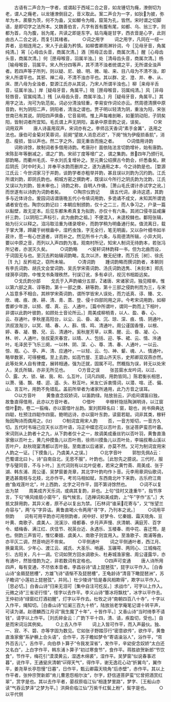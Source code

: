 <!-- { "loadSidebar": true } -->
　　古语有二声合为一字者，或谓起于西域二合之音，如龙锺切为癃，潦倒切为老，谓人之癃老，以龙锺潦倒目之，音义取此。案二声合为一字，如狄为披，弥牟为木，蒺藜为茨，何不为盍，又如鲫令为精，窟笼为孔，皆然。宋时谓之切脚语，是即切字之法所本。又魏善伯言，凡字有首有腹有尾，如都、乌、翁三字，则都为首，乌为腹，翁为尾，共读之即是东字。姑乌庵是甘字，西衣音是心字，此则由古人二合之说，而复引其绪者。
　　○词之用字
　　词之用字，凡同在一纽一弄者，忌相连用之，宋人于此最为矜慎。如柳耆卿雨淋铃词，今［见母牙音，角属纯清。］宵［心母齿头音，商属次清。］酒［照母正齿音，商属次清。］醒［心母齿头音，商属次清。］何［匣母喉音，羽属半浊。］处［清母齿头音，商属次清。］杨［喻母喉音，羽属平。宋人所分四等声，其不清不浊者统谓之平，无所谓全浊声者。若四声等子所列，则以疑、尼、娘、明、微、喻、来、目八母为不清不浊，即宋人所谓平也。其邪、禅二母，不清不浊亦平也。其以群、定、澄、并、奉、从、床、匣八母为全浊者，婺源江氏亦从其说，乃宋人所谓半浊也。］柳［来母半舌音，征属半浊。］岸［疑母牙音，角属平。］晓［匣母喉音，羽属纯清。］风［非母轻唇音，官属纯清。］残［从母齿头音，商属半浊。］月［疑母牙音，角属平。］其用字之法，洵可为轨范矣。词必分清浊轻重，李易安作词论亦云。然周德清撰中原音韵，判为阴阳二声，阴阳者，清浊之谓也。贾子明以轻清为阴，重浊为阳，宋张世南已有其说。阴阳四声俱备，它音易明。惟上声每难剖晰，如董阴动阳，子阴矣阳，皆制词者所宜知。毛氏谓上声无阴阳，盖承中原音韵之说，误矣。
　　○宋词用双声
　　唐人诗喜用双声，宋词亦有之。李师吕天香词“素手金篝”，迭用之法也。康伯可金菊对芙蓉词，前阕“望故人消息迟迟”，下阕“悄为伊瘦损香肌”，消息、瘦损，皆以声也。然二字之外，固无重沓而施之者。
　　○词借用诗韵
　　词称诗馀，故制词者多借用诗韵。考唐孙忄面依陆法言切韵增补，始有唐韵。宋陈彭年等删减之，谓之广韵。宋祁丁度等增广之，谓之集韵。景四年乃颁行礼部韵略，而衢州毛氏、平水刘氏复增补之。至元黄公绍撰古今韵会，纤悉备矣。厥后阴氏［时中时夫。］并奉平水韵而删并之，遂为通用之本，今之诗韵是也。［婺源江氏云：今世词家习于并韵，谈韵学者亦粗举并韵，甚且误以刘韵为沉约韵。江氏所谓刘韵，即阴氏韵也。桐城方密之撰韵考，既误以今所行之阴氏韵为沈韵，江氏又误以为刘韵，皆未审也。］诗韵之称，自明人作俑，［萧山毛氏谓计赤试字之讹。］而世遂有以诗韵为词韵者矣。
　　○陶宗仪韵记
　　唐五代词，承诗这遗，其韵多与近体诗合。爰园词话谓唐晚五代小令填词用韵，多诡谲不成文，未知其所谓诡谲者安在也。陶宗仪韵记曰：本朝应制颁韵，仅十之二三，而人争习之，户录一篇以黏壁，故无定本。后见东都朱希真复为拟韵，亦仅十有六条。其闭口侵寻监咸廉纤三韵，［以阴阳二声标引，此为曲韵之祖。］不便混入，未遑校雠也。鄱阳张辑，始为衍义以释之。洎冯取洽重为缮录增补，而韵学稍为明备通行矣。值流离日，载于掌大薄，蹄藏于树根盎中，湿朽虫蚀，字无全行，笔无明画，又以杂叶细书如半菽许，愿一有心世道者，详而补之。然见所书十六条，与周德清所辑，小异大同，要以中原之音，而列以入声四韵为准。观南村所记，知宋人制词无待韵本，若张冯所记者，亦泯灭久矣。
　　○词韵略
　　べ斐轩词林韵释一书，但为北曲而设，于词固无与也。至沉去矜始辑词韵略，乱次以济，散无纪律，而万氏［树］、徐氏［钅九］反矜视之，窃所未喻。
　　○清词韵
　　踵词韵略而撰词韵者，本朝则有李氏词韵、胡氏文会堂词韵、吴氏学宋斋词韵、汤氏词韵选隽、［未刻本］郑氏绿漪亭词韵，中惟戈书条理秩然，刊误订讹，多有卓识，视沉书相距远矣。
　　○戈氏韵分部
　　戈氏于入声韵编分五部，诸唐、宋诸家词，独见精审。惟以第六部之真、谆等韵，第十一部之庚、耕等韵，第十三部之侵韵判而为三，与宋人旨意多不相合。其辨学宋斋词韵，谓所学皆宋人误处，而力诋真、谆、臻、文、欣、魂、痕、庚、耕、清、青、蒸、登、侵十四部同用之非。今考宋词用韵，如柳耆卿少年游，以频、缨、真、云、人通叶。［篇中所谓叶，谓同一韵而上下相叶，非谓以此韵叶彼韵，如顾处士音论所云。］周美成柳梢青，以人、盈、春、心、云、存通叶。李秋崖高阳台，以尘、云、昏、凝、沉、琼、深、痕、情、阴通叶。洪叔浪淘沙，以冥、晴、春、人、斟、情、鸣、清通叶。周公谨国香慢，以根、婷、春、凝、簪、兄、云、清通叶。奚秋崖芳草，以熏、醒、云、昏、凝、心、林、听、人通叶。张叔夏庆春宫，以晴、人、包括、迎、筝、裙、云、情、泠通叶。毛泽民于飞乐三阕，一以林、阴、深、心、尊、清、春、人通叶，一以云、惊、瓶、心、亭、声、清、应通叶，一以轻、云、匀、神、颦、魂、人、情通叶。略举数家，可得梗概。至上去韵，如高竹屋、王碧山齐天乐，史邦卿双双燕亦然。此等处宋人自有律度，展转相通，强为迁就，固属不可。然概指为误，转无以处宋人，吴氏所辑，亦非无所见也。
　　○方音之误
　　张芸窗水龙吟词，以过、、露、大、锁、破、我、和、么互叶。［词凡四阕，用韵皆同。］陈君衡长相思，以萧、骚、飘、楼、迢、遥、头、秋互叶。米友仁诉衷情词，以潜、喧、还、偏、山、言互叶。用韵不免错乱。盖前所举者为诸家所通用，此乃方音之误耳。
　　○以方音叶
　　黄鲁直念奴娇词，以笛韵绿。陆放翁云，沪戎间谓笛曰独，故鲁直得借用，此亦以方音叶者。
　　○借叶
　　辛稼轩隐括陶渊明诗，以江窗借叶韵，卷二一翦梅，亦以窗借叶丛韵。案刘熙释名曰：窗，聪也，尚书舜典达四聪，杜预注四聪作四窗。鲍明远诗，亦以窗叶东韵，读窗若聪。词非其类，稼轩殆因陶诗而偶用之。(lz)
　　○制词宜用宋人韵
　　否，一音方矩切，一音方久切。五代时韦端己应天长以否叶语，冯正中蝶恋花以否叶去，张泌菩萨蛮否叶暮。宋词则从上韵者十之九，从下韵者仅十之一，故调美成垂丝钓以否叶羽，黄鲁直渔家傲以否叶土，黄几仲摸鱼儿以否叶雨，徐师川摸鱼儿以否叶处，李端叔蓦山溪以否叶户，赵秋晓宴清都以否叶鼓。至南渡以后诸家，亦莫不然。又可为制词宜用宋人韵之一证。［下摸鱼儿，乃虞美人之误。］
　　○北字音叶
　　郭恕先佩Δ云：巴蜀谓北曰卜。诗“自南自北，无思不服”，叶韵也。［此恕先之臆说。三代时，服字与璧同音，不与卜叶。］五代词则有以北叶促者，若宋之黄竹斋、周美成、张于湖、韩东浦、周公谨、吴梦窗姜尧章，其北字叶韵均作卜音。元李用章洞仙歌词，更选甚南枝与北枝，北亦作平。考司马相如赋，东西南北叶下来韵，古乐府江南曲“鱼戏莲叶北”，叶上西韵，北字之可作平，固不第诗馀然也。
　　○词不以复出为禁
　　周美成齐天乐词，或病其复韵，非也。上句“佳时又逢重午”，指节序言，下句“唤风绫扇小窗午”，指气候言。［选禅词和美成韵，上“午”字作“五”。］大抵文辞用韵，其异义者，原不必以复出为禁。［石林词“谁采花寄与”，又“怅望兰舟容与”，两“与”字异诂。黄鲁直喝火令两用“寻”字，乃刊本之讹。］
　　○词用平侧韵
　　词有可用平韵亦可用侧韵者，闲中好、好梦令、忆秦娥、霜天晓角、豆叶黄、南歌子、虞美人、浣溪沙、绛都春、步月声声慢、庆清朝、满庭芳、百字令、蜡梅香、满江红、庆佳节、祝英台近、永遇乐、玉楼春、雨中花、喜迁莺，是也。侧韵三声皆可，惟忆秦娥、虞美人、南歌子则宜用入。至渔歌子、南浦等曲，亦平仄二调，然音响迥不侔矣。
　　○平侧通叶
　　词之平侧通叶者，西江月、换巢鸾凤、少年心、渡江云、戚氏、大圣乐、哨遍、玉碾萼、两同心、江城梅花引、古阳关，凡十一调。它词如贺方回水调歌头、杜寿城渔家傲、周公谨露华，亦有通叶，然皆借韵为之，非若数词有定格也。
　　○四声可变通
　　唐人诗所用四声，每有变通，不尽依本音者。李昌谷诗“请上琵琶弦”，琵字以平作入。［白香山诗“金屑琵琶槽”，方雄飞诗“语惭不及琵琶槽”，王龟龄诗“清音下瞰琵琶洲”，苏子瞻词“小莲初上琵琶弦”，并同。］杜少陵诗“恰是春风相欺得”，欺字以平作入。［思必切。］白香山诗“归来无泪可［集中自注可纥反。］求战巾”，可字以上作入。元微之诗“三省讵行怪”，怪字以去作平。李义山诗“簟冰将飘枕”，冰字以平作去。王仲初诗“绿窗红灯酒初醒”，灯字以平作去。杜牧之诗“南朝四百八十寺”，十字以入作平，绳知切。［白香山诗“红阑三百九十桥”，陆放翁老学庵笔记谓十转平声，可读为谌。赵德麟西江月词“我生魔了十年”，十皆作平。］又香山诗“当时绮季不请钱”，请字以上作平。［刘氏碎金云：广韵下平十四，清、请，疾盈切，受也。］自是而宋词沿其例矣。
　　○上去入作平
　　词上入皆可作平，而入声最伙。独、一、寂、不、碧、亦等字固为数见。它如张子野踏莎行“密意欲传”，欲作平，黄鲁直渔家傲“系驴橛上合头语”，合作平，苏子瞻如梦令“寄语澡浴人”，浴作平，“帘外百舌儿”，舌作平，向伯恭卜算子“令我发深省”，发作平，辛幼安念奴娇“太白还又名白”，上白字作平，韩东浦卜算子“初过寒食节”，食作平。蒋胜欲贺新郎“节饮食”，节作平，梅花引“漠漠黄云，湿透木绵裘”，湿作平。吴梦窗“似说春事迟暮”，说作平，王通叟庆清朝“得天气”，得作平，谢无逸花心动“折翼鸟”，翼作平，姜尧草长亭怨慢“日暮”，日作平，甄云卿霜天晓角“后赤壁”，赤作平。其以上作平者，张仲宗贺新郎“肯儿曹恩怨相尔汝”，尔字，舒信道菩萨蛮“忆曾把酒赏红翠”，赏字是也。其以去作平者，晏叔原临江仙“相逢梦里路”，梦字、［王船山亦读“气吞云梦泽”之梦为平。］洪舜俞临江仙“万紫千红鬓上粉”，鬓字是也。
　　○以平代侧
